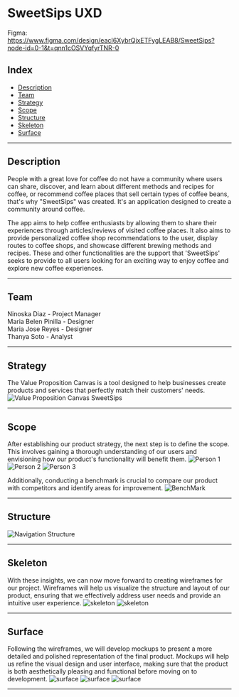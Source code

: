 <h1>SweetSips UXD</h1>

Figma:
https://www.figma.com/design/eacI6XybrQjxETFygLEAB8/SweetSips?node-id=0-1&t=qnn1cOSVYqfyrTNR-0

<h2>Index</h2>
  <ul>
    <li><a href="#description">Description</a></li>
    <li><a href="#team">Team</a></li>
    <li><a href="#strategy">Strategy</a></li>
    <li><a href="#scope">Scope</a></li>
    <li><a href="#structure">Structure</a></li>
    <li><a href="#skeleton">Skeleton</a></li>
    <li><a href="#surface">Surface</a></li>
  </ul>
  
 <hr>

<h2 id="description">Description</h2>

People with a great love for coffee do not have a community where users can share, discover, and learn about different methods and recipes for coffee, or recommend coffee places that sell certain types of coffee beans, that's why "SweetSips" was created. It's an application designed to create a community around coffee.

The app aims to help coffee enthusiasts by allowing them to share their experiences through articles/reviews of visited coffee places. It also aims to provide personalized coffee shop recommendations to the user, display routes to coffee shops, and showcase different brewing methods and recipes. These and other functionalities are the support that 'SweetSips' seeks to provide to all users looking for an exciting way to enjoy coffee and explore new coffee experiences.
<hr>

<h2 id="team">Team</h2>
Ninoska Diaz - Project Manager <br>
Maria Belen Pinilla - Designer <br>
Maria Jose Reyes - Designer <br>
Thanya Soto - Analyst <br>
<hr>

<h2 id="strategy">Strategy</h2>
The Value Proposition Canvas is a tool designed to help businesses create products and services that perfectly match their customers' needs.
<img src="https://github.com/RulosRulosa/SweetSips/blob/main/SweetSips.jpg" alt="Value Proposition Canvas SweetSips">
<hr>

<h2 id="scope">Scope</h2>
After establishing our product strategy, the next step is to define the scope. This involves gaining a thorough understanding of our users and envisioning how our product's functionality will benefit them.
<img src="https://github.com/RulosRulosa/SweetSips/blob/main/Alexa.png" alt="Person 1">
<img src="https://github.com/RulosRulosa/SweetSips/blob/main/Bastian.png" alt="Person 2">
<img src="https://github.com/RulosRulosa/SweetSips/blob/main/Manolo.png" alt="Person 3">

Additionally, conducting a benchmark is crucial to compare our product with competitors and identify areas for improvement.
<img src="https://github.com/RulosRulosa/SweetSips/blob/main/Benchmark.png" alt="BenchMark">
<hr>

<h2 id="structure">Structure</h2>
<img src="https://github.com/RulosRulosa/SweetSips/blob/main/UxEstructuraNavegación.png" alt="Navigation Structure">
<hr>

<h2 id="skeleton">Skeleton</h2>
With these insights, we can now move forward to creating wireframes for our project. Wireframes will help us visualize the structure and layout of our product, ensuring that we effectively address user needs and provide an intuitive user experience.

<img src="https://github.com/RulosRulosa/SweetSips/blob/main/Wirefrimes%20pt1.png" alt="skeleton">
<img src="https://github.com/RulosRulosa/SweetSips/blob/main/Wirefrimes%20pt2.png" alt="skeleton">
<hr>

<h2 id="surface">Surface</h2>
Following the wireframes, we will develop mockups to present a more detailed and polished representation of the final product. Mockups will help us refine the visual design and user interface, making sure that the product is both aesthetically pleasing and functional before moving on to development.
<img src="https://github.com/RulosRulosa/SweetSips/blob/main/mockups%20pt1.png" alt="surface">
<img src="https://github.com/RulosRulosa/SweetSips/blob/main/mockups%20pt2.png" alt="surface">
<img src="https://github.com/RulosRulosa/SweetSips/blob/main/mockups%20pt3.png" alt="surface">
<hr>
